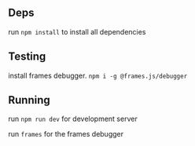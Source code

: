 ## Deps

run `npm install` to install all dependencies


## Testing
install frames debugger. `npm i -g @frames.js/debugger`


## Running
run `npm run dev` for development server

run `frames` for the frames debugger
